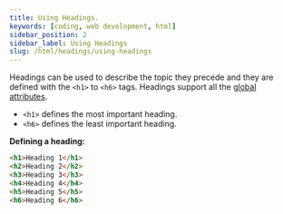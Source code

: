 ```yaml
---
title: Using Headings.
keywords: [coding, web development, html]
sidebar_position: 2
sidebar_label: Using Headings
slug: /html/headings/using-headings
---
```


Headings can be used to describe the topic they precede and they are defined with the `<h1>` to `<h6>` tags. Headings support all the [global attributes](http://stackoverflow.com/documentation/html/2811/global-attributes).

- `<h1>` defines the most important heading.
- `<h6>` defines the least important heading.

**Defining a heading:**

```html
<h1>Heading 1</h1>
<h2>Heading 2</h2>
<h3>Heading 3</h3>
<h4>Heading 4</h4>
<h5>Heading 5</h5>
<h6>Heading 6</h6>
```
